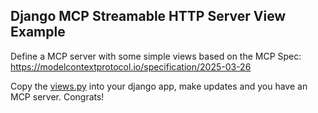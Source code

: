 Django MCP Streamable HTTP Server View Example
---

Define a MCP server with some simple views based on the MCP Spec: https://modelcontextprotocol.io/specification/2025-03-26

Copy the [views.py](/viewes.py) into your django app, make updates and you have an MCP server. Congrats!
